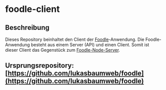 # foodle-client

## Beschreibung
Dieses Repository beinhaltet den Client der [Foodle](https://github.com/lukasbaumweb/foodle)-Anwendung. Die Foodle-Anwendung besteht aus einem Server (API) und einen Client. Somit ist dieser Client das Gegenstück zum [Foodle-Node-Server](https://github.com/lukasbaumweb/foodle-server-api).

## Ursprungsrepository: [https://github.com/lukasbaumweb/foodle](https://github.com/lukasbaumweb/foodle)
